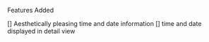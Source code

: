 Features Added 

[] Aesthetically pleasing time and date information
[] time and date displayed in detail view 
